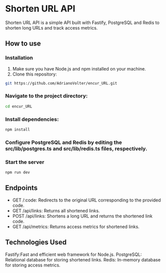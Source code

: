 # Shorten URL API

Shorten URL API is a simple API built with Fastify, PostgreSQL and Redis to shorten long URLs and track access metrics.

## How to use

### Installation

1. Make sure you have Node.js and npm installed on your machine.
2. Clone this repository:

```bash
git https://github.com/AdrianoVolter/encur_URL.git

```
### Navigate to the project directory:

```bash
cd encur_URL
```

### Install dependencies:

```bash
npm install
```

### Configure PostgreSQL and Redis by editing the src/lib/postgres.ts and src/lib/redis.ts files, respectively.

### Start the server

```bash
npm run dev
```

## Endpoints

- GET /:code: Redirects to the original URL corresponding to the provided code.
- GET /api/links: Returns all shortened links.
- POST /api/links: Shortens a long URL and returns the shortened link code.
- GET /api/metrics: Returns access metrics for shortened links.

## Technologies Used
Fastify:Fast and efficient web framework for Node.js.
PostgreSQL: Relational database for storing shortened links.
Redis: In-memory database for storing access metrics.